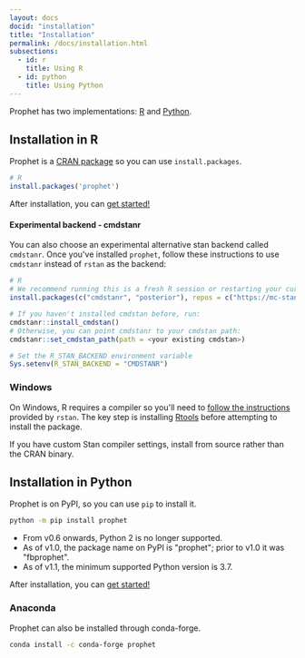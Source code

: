 ```yaml
---
layout: docs
docid: "installation"
title: "Installation"
permalink: /docs/installation.html
subsections:
  - id: r
    title: Using R
  - id: python
    title: Using Python
---
```


Prophet has two implementations: [R](#installation-in-r) and [Python](#installation-in-python).

<a href="#r"></a>

## Installation in R

Prophet is a [CRAN package](https://cran.r-project.org/package=prophet) so you can use `install.packages`.

```r
# R
install.packages('prophet')
```

After installation, you can [get started!](quick_start.html#r-api)

#### Experimental backend - cmdstanr

You can also choose an experimental alternative stan backend called `cmdstanr`. Once you've installed `prophet`,
follow these instructions to use `cmdstanr` instead of `rstan` as the backend:

```r
# R
# We recommend running this is a fresh R session or restarting your current session
install.packages(c("cmdstanr", "posterior"), repos = c("https://mc-stan.org/r-packages/", getOption("repos")))

# If you haven't installed cmdstan before, run:
cmdstanr::install_cmdstan()
# Otherwise, you can point cmdstanr to your cmdstan path:
cmdstanr::set_cmdstan_path(path = <your existing cmdstan>)

# Set the R_STAN_BACKEND environment variable
Sys.setenv(R_STAN_BACKEND = "CMDSTANR")
```

### Windows

On Windows, R requires a compiler so you'll need to [follow the instructions](https://github.com/stan-dev/rstan/wiki/Configuring-C---Toolchain-for-Windows) provided by `rstan`. The key step is installing [Rtools](http://cran.r-project.org/bin/windows/Rtools/) before attempting to install the package.

If you have custom Stan compiler settings, install from source rather than the CRAN binary.

<a href="#python"></a>

## Installation in Python

Prophet is on PyPI, so you can use `pip` to install it.

```bash
python -m pip install prophet
```

* From v0.6 onwards, Python 2 is no longer supported.
* As of v1.0, the package name on PyPI is "prophet"; prior to v1.0 it was "fbprophet".
* As of v1.1, the minimum supported Python version is 3.7.

After installation, you can [get started!](quick_start.html#python-api)

### Anaconda

Prophet can also be installed through conda-forge.

```bash
conda install -c conda-forge prophet
```
